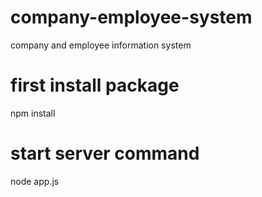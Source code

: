 # company-employee-system
company and employee information system
# first install package
npm install
# start server command
node app.js
